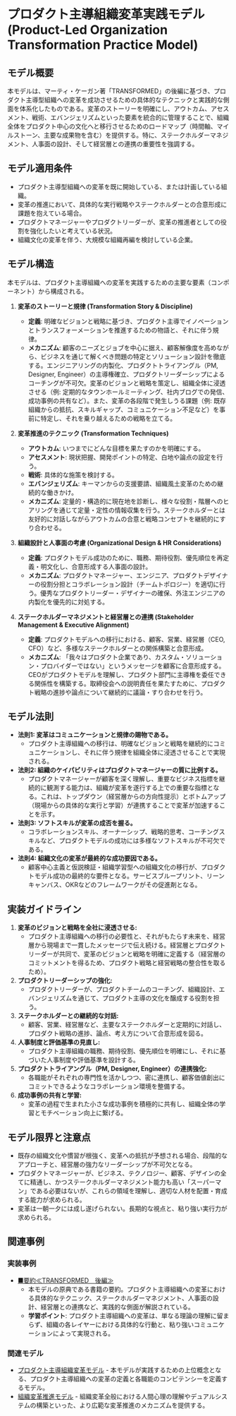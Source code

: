# プロダクト主導組織変革実践モデル (Product-Led Organization Transformation Practice Model)

## モデル概要
本モデルは、マーティ・ケーガン著「TRANSFORMED」の後編に基づき、プロダクト主導型組織への変革を成功させるための具体的なテクニックと実践的な側面を体系化したものである。変革のストーリーを明確にし、アウトカム、アセスメント、戦術、エバンジェリズムといった要素を統合的に管理することで、組織全体をプロダクト中心の文化へと移行させるためのロードマップ（時間軸、マイルストーン、主要な成果物を含む）を提供する。特に、ステークホルダーマネジメント、人事面の設計、そして経営層との連携の重要性を強調する。

## モデル適用条件
- プロダクト主導型組織への変革を既に開始している、または計画している組織。
- 変革の推進において、具体的な実行戦略やステークホルダーとの合意形成に課題を抱えている場合。
- プロダクトマネージャーやプロダクトリーダーが、変革の推進者としての役割を強化したいと考えている状況。
- 組織文化の変革を伴う、大規模な組織再編を検討している企業。

## モデル構造
本モデルは、プロダクト主導組織への変革を実践するための主要な要素（コンポーネント）から構成される。

1.  **変革のストーリーと規律 (Transformation Story & Discipline)**
    -   **定義**: 明確なビジョンと戦略に基づき、プロダクト主導でイノベーションとトランスフォーメーションを推進するための物語と、それに伴う規律。
    -   **メカニズム**: 顧客のニーズとジョブを中心に据え、顧客解像度を高めながら、ビジネスを通じて解くべき問題の特定とソリューション設計を徹底する。エンジニアリングの内製化、プロダクトトライアングル（PM, Designer, Engineer）の主導権確立、プロダクトリーダーシップによるコーチングが不可欠。変革のビジョンと戦略を策定し、組織全体に浸透させる（例: 定期的なタウンホールミーティング、社内ブログでの発信、成功事例の共有など）。また、変革の各段階で発生しうる課題（例: 既存組織からの抵抗、スキルギャップ、コミュニケーション不足など）を事前に特定し、それを乗り越えるための戦略を立てる。

2.  **変革推進のテクニック (Transformation Techniques)**
    -   **アウトカム**: いつまでにどんな目標を果たすのかを明確にする。
    -   **アセスメント**: 現状把握、開発ポイントの特定、白地や論点の設定を行う。
    -   **戦術**: 具体的な施策を検討する。
    -   **エバンジェリズム**: キーマンからの支援要請、組織風土変革のための継続的な働きかけ。
    -   **メカニズム**: 定量的・構造的に現在地を診断し、様々な役割・階層へのヒアリングを通じて定量・定性の情報収集を行う。ステークホルダーとは友好的に対話しながらアウトカムの合意と戦略コンセプトを継続的にすり合わせる。

3.  **組織設計と人事面の考慮 (Organizational Design & HR Considerations)**
    -   **定義**: プロダクトモデル成功のために、職務、期待役割、優先順位を再定義・明文化し、合意形成する人事面の設計。
    -   **メカニズム**: プロダクトマネージャー、エンジニア、プロダクトデザイナーの役割分担とコラボレーション設計（チームトポロジー）を適切に行う。優秀なプロダクトリーダー・デザイナーの確保、外注エンジニアの内製化を優先的に対処する。

4.  **ステークホルダーマネジメントと経営層との連携 (Stakeholder Management & Executive Alignment)**
    -   **定義**: プロダクトモデルへの移行における、顧客、営業、経営層（CEO, CFO）など、多様なステークホルダーとの関係構築と合意形成。
    -   **メカニズム**: 「我々はプロダクト企業であり、カスタム・ソリューション・プロバイダーではない」というメッセージを顧客に合意形成する。CEOがプロダクトモデルを理解し、プロダクト部門に主導権を委任できる関係性を構築する。取締役会への説明責任を果たすために、プロダクト戦略の進捗や論点について継続的に議論・すり合わせを行う。

## モデル法則
- **法則1: 変革はコミュニケーションと規律の賜物である。**
  -   プロダクト主導組織への移行は、明確なビジョンと戦略を継続的にコミュニケーションし、それに伴う規律を組織全体に浸透させることで実現される。
- **法則2: 組織のケイパビリティはプロダクトマネージャーの質に比例する。**
  -   プロダクトマネージャーが顧客を深く理解し、重要なビジネス指標を継続的に観測する能力は、組織が変革を遂行する上での重要な指標となる。これは、トップダウン（経営層からの方向性提示）とボトムアップ（現場からの具体的な実行と学習）が連携することで変革が加速することを示す。
- **法則3: ソフトスキルが変革の成否を握る。**
  -   コラボレーションスキル、オーナーシップ、戦略的思考、コーチングスキルなど、プロダクトモデルの成功には多様なソフトスキルが不可欠である。
- **法則4: 組織文化の変革が最終的な成功要因である。**
  -   顧客中心主義と仮説検証・組織学習型への組織文化の移行が、プロダクトモデル成功の最終的な要件となる。サービスブループリント、リーンキャンバス、OKRなどのフレームワークがその促進剤となる。

## 実装ガイドライン
1.  **変革のビジョンと戦略を全社に浸透させる:**
    -   プロダクト主導組織への移行の必要性と、それがもたらす未来を、経営層から現場まで一貫したメッセージで伝え続ける。経営層とプロダクトリーダーが共同で、変革のビジョンと戦略を明確に定義する（経営層のコミットメントを得るため、プロダクト戦略と経営戦略の整合性を取るため）。
2.  **プロダクトリーダーシップの強化:**
    -   プロダクトリーダーが、プロダクトチームのコーチング、組織設計、エバンジェリズムを通じて、プロダクト主導の文化を醸成する役割を担う。
3.  **ステークホルダーとの継続的な対話:**
    -   顧客、営業、経営層など、主要なステークホルダーと定期的に対話し、プロダクト戦略の進捗、論点、考え方について合意形成を図る。
4.  **人事制度と評価基準の見直し:**
    -   プロダクト主導組織の職務、期待役割、優先順位を明確にし、それに基づいた人事制度や評価基準を設計する。
5.  **プロダクトトライアングル（PM, Designer, Engineer）の連携強化:**
    -   各職能がそれぞれの専門性を活かしつつ、密に連携し、顧客価値創出にコミットできるようなコラボレーション環境を整備する。
6.  **成功事例の共有と学習:**
    -   変革の過程で生まれた小さな成功事例を積極的に共有し、組織全体の学習とモチベーション向上に繋げる。

## モデル限界と注意点
- 既存の組織文化や慣習が根強く、変革への抵抗が予想される場合、段階的なアプローチと、経営層の強力なリーダーシップが不可欠となる。
- プロダクトマネージャーが、ビジネス、テクノロジー、顧客、デザインの全てに精通し、かつステークホルダーマネジメント能力も高い「スーパーマン」である必要はないが、これらの領域を理解し、適切な人材を配置・育成する能力が求められる。
- 変革は一朝一夕には成し遂げられない。長期的な視点と、粘り強い実行力が求められる。

## 関連事例

### 実装事例
- [■要約≪TRANSFORMED　後編≫](https://ty25148248.hatenablog.com/entry/2024/12/01/100000)
  -   本モデルの原典である書籍の要約。プロダクト主導組織への変革における具体的なテクニック、ステークホルダーマネジメント、人事面の設計、経営層との連携など、実践的な側面が解説されている。
  -   **学習ポイント**: プロダクト主導組織への変革は、単なる理論の理解に留まらず、組織の各レイヤーにおける具体的な行動と、粘り強いコミュニケーションによって実現される。

### 関連モデル
- [プロダクト主導組織変革モデル](../EngingeeringManager/プロダクト主導組織変革モデル.md) - 本モデルが実践するための上位概念となる、プロダクト主導組織への変革の定義と各職能のコンピテンシーを定義するモデル。
- [組織変革推進モデル](../EngingeeringManager/組織変革推進モデル.md) - 組織変革全般における人間心理の理解やデュアルシステムの構築といった、より広範な変革推進のメカニズムを提供する。
